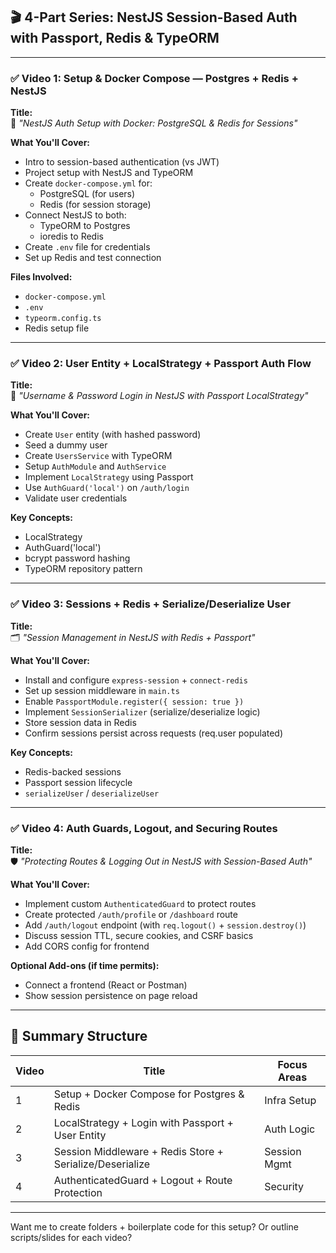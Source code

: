 

## 🎬 **4-Part Series: NestJS Session-Based Auth with Passport, Redis & TypeORM**

---

### ✅ **Video 1: Setup & Docker Compose — Postgres + Redis + NestJS**

**Title:**  
🚀 _"NestJS Auth Setup with Docker: PostgreSQL & Redis for Sessions"_

**What You'll Cover:**
- Intro to session-based authentication (vs JWT)
- Project setup with NestJS and TypeORM
- Create `docker-compose.yml` for:
  - PostgreSQL (for users)
  - Redis (for session storage)
- Connect NestJS to both:
  - TypeORM to Postgres
  - ioredis to Redis
- Create `.env` file for credentials
- Set up Redis and test connection

**Files Involved:**
- `docker-compose.yml`
- `.env`
- `typeorm.config.ts`
- Redis setup file

---

### ✅ **Video 2: User Entity + LocalStrategy + Passport Auth Flow**

**Title:**  
🔐 _"Username & Password Login in NestJS with Passport LocalStrategy"_

**What You'll Cover:**
- Create `User` entity (with hashed password)
- Seed a dummy user
- Create `UsersService` with TypeORM
- Setup `AuthModule` and `AuthService`
- Implement `LocalStrategy` using Passport
- Use `AuthGuard('local')` on `/auth/login`
- Validate user credentials

**Key Concepts:**
- LocalStrategy
- AuthGuard('local')
- bcrypt password hashing
- TypeORM repository pattern

---

### ✅ **Video 3: Sessions + Redis + Serialize/Deserialize User**

**Title:**  
🗂️ _"Session Management in NestJS with Redis + Passport"_

**What You'll Cover:**
- Install and configure `express-session` + `connect-redis`
- Set up session middleware in `main.ts`
- Enable `PassportModule.register({ session: true })`
- Implement `SessionSerializer` (serialize/deserialize logic)
- Store session data in Redis
- Confirm sessions persist across requests (req.user populated)

**Key Concepts:**
- Redis-backed sessions
- Passport session lifecycle
- `serializeUser` / `deserializeUser`

---

### ✅ **Video 4: Auth Guards, Logout, and Securing Routes**

**Title:**  
🛡️ _"Protecting Routes & Logging Out in NestJS with Session-Based Auth"_

**What You'll Cover:**
- Implement custom `AuthenticatedGuard` to protect routes
- Create protected `/auth/profile` or `/dashboard` route
- Add `/auth/logout` endpoint (with `req.logout()` + `session.destroy()`)
- Discuss session TTL, secure cookies, and CSRF basics
- Add CORS config for frontend

**Optional Add-ons (if time permits):**
- Connect a frontend (React or Postman)
- Show session persistence on page reload

---

## 🧱 Summary Structure

| Video | Title                                                             | Focus Areas |
|-------|-------------------------------------------------------------------|-------------|
| 1     | Setup + Docker Compose for Postgres & Redis                      | Infra Setup |
| 2     | LocalStrategy + Login with Passport + User Entity                | Auth Logic  |
| 3     | Session Middleware + Redis Store + Serialize/Deserialize         | Session Mgmt|
| 4     | AuthenticatedGuard + Logout + Route Protection                   | Security    |

---

Want me to create folders + boilerplate code for this setup? Or outline scripts/slides for each video?